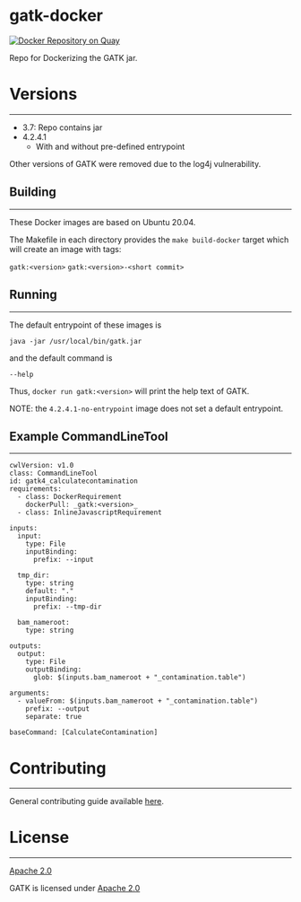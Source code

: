 # gatk-docker

[![Docker Repository on Quay](https://quay.io/repository/ncigdc/gatk/status?token=7028d589-285d-44f6-a5be-d4858c613eb6 "Docker Repository on Quay")](https://quay.io/repository/ncigdc/gatk)

Repo for Dockerizing the GATK jar.

# Versions

---

- 3.7: Repo contains jar
- 4.2.4.1
  - With and without pre-defined entrypoint

Other versions of GATK were removed due to the log4j vulnerability.

## Building
---
These Docker images are based on Ubuntu 20.04.

The Makefile in each directory provides the `make build-docker` target which will create an image with tags:

`gatk:<version>`
`gatk:<version>-<short commit>`

## Running
---
The default entrypoint of these images is

```
java -jar /usr/local/bin/gatk.jar
```

and the default command is

```
--help
```

Thus, `docker run gatk:<version>` will print the help text of GATK.

NOTE: the `4.2.4.1-no-entrypoint` image does not set a default entrypoint.

## Example CommandLineTool
---

```
cwlVersion: v1.0
class: CommandLineTool
id: gatk4_calculatecontamination
requirements:
  - class: DockerRequirement
    dockerPull: _gatk:<version>_
  - class: InlineJavascriptRequirement

inputs:
  input:
    type: File
    inputBinding:
      prefix: --input

  tmp_dir:
    type: string
    default: "."
    inputBinding:
      prefix: --tmp-dir

  bam_nameroot:
    type: string

outputs:
  output:
    type: File
    outputBinding:
      glob: $(inputs.bam_nameroot + "_contamination.table")

arguments:
  - valueFrom: $(inputs.bam_nameroot + "_contamination.table")
    prefix: --output
    separate: true

baseCommand: [CalculateContamination]
```

# Contributing
---

General contributing guide available [here](https://github.com/NCI-GDC/portal-ui/blob/develop/CONTRIBUTING.md).

# License
---

[Apache 2.0](./LICENSE)

GATK is licensed under [Apache 2.0](https://github.com/broadinstitute/gatk/blob/master/LICENSE.TXT)
